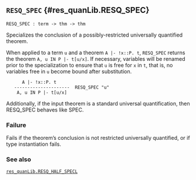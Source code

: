 ## `RESQ_SPEC` {#res_quanLib.RESQ_SPEC}


```
RESQ_SPEC : term -> thm -> thm
```



Specializes the conclusion of a possibly-restricted universally quantified
theorem.


When applied to a term `u` and a theorem `A |- !x::P. t`, `RESQ_SPEC`
returns the theorem `A, u IN P |- t[u/x]`. If necessary, variables
will be renamed prior to the specialization to ensure that `u` is free
for `x` in `t`, that is, no variables free in `u` become bound after
substitution.
    
          A |- !x::P. t
       ---------------------  RESQ_SPEC "u"
        A, u IN P |- t[u/x]
    
Additionally, if the input theorem is a standard universal
quantification, then RESQ_SPEC behaves like SPEC.

### Failure

Fails if the theorem’s conclusion is not restricted universally quantified,
or if type instantiation fails.

### See also

[`res_quanLib.RESQ_HALF_SPECL`](#res_quanLib.RESQ_HALF_SPECL)

